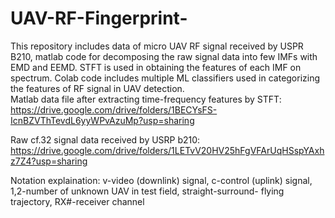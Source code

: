 # UAV-RF-Fingerprint-
This repository includes data of micro UAV RF signal received by USPR B210, matlab code for decomposing the raw signal data into few IMFs with EMD and EEMD. STFT is used in obtaining the features of each IMF on spectrum. Colab code includes multiple ML classifiers used in categorizing the features of RF signal in UAV detection.  
Matlab data file after extracting time-frequency features by STFT: https://drive.google.com/drive/folders/1BECYsFS-IcnBZVThTevdL6yyWPvAzuMp?usp=sharing

Raw cf.32 signal data received by USRP b210: https://drive.google.com/drive/folders/1LETvV20HV25hFgVFArUqHSspYAxhz7Z4?usp=sharing

Notation explaination: v-video (downlink) signal, c-control (uplink) signal, 1,2-number of unknown UAV in test field, straight-surround- flying trajectory, RX#-receiver channel 
